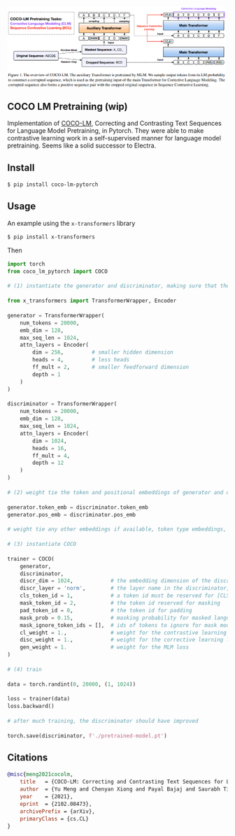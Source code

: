 <img src="./coco.png" width="500px"></img>

## COCO LM Pretraining (wip)

Implementation of <a href="https://arxiv.org/abs/2102.08473">COCO-LM</a>, Correcting and Contrasting Text Sequences for Language Model Pretraining, in Pytorch. They were able to make contrastive learning work in a self-supervised manner for language model pretraining. Seems like a solid successor to Electra.

## Install

```bash
$ pip install coco-lm-pytorch
```

## Usage

An example using the `x-transformers` library

```bash
$ pip install x-transformers
```
Then

```python
import torch
from coco_lm_pytorch import COCO

# (1) instantiate the generator and discriminator, making sure that the generator is roughly a quarter to a half of the size of the discriminator

from x_transformers import TransformerWrapper, Encoder

generator = TransformerWrapper(
    num_tokens = 20000,
    emb_dim = 128,
    max_seq_len = 1024,
    attn_layers = Encoder(
        dim = 256,         # smaller hidden dimension
        heads = 4,         # less heads
        ff_mult = 2,       # smaller feedforward dimension
        depth = 1
    )
)

discriminator = TransformerWrapper(
    num_tokens = 20000,
    emb_dim = 128,
    max_seq_len = 1024,
    attn_layers = Encoder(
        dim = 1024,
        heads = 16,
        ff_mult = 4,
        depth = 12
    )
)

# (2) weight tie the token and positional embeddings of generator and discriminator

generator.token_emb = discriminator.token_emb
generator.pos_emb = discriminator.pos_emb

# weight tie any other embeddings if available, token type embeddings, etc.

# (3) instantiate COCO

trainer = COCO(
    generator,
    discriminator,
    discr_dim = 1024,            # the embedding dimension of the discriminator
    discr_layer = 'norm',        # the layer name in the discriminator, whose output would be used for predicting token is still the same or replaced
    cls_token_id = 1,            # a token id must be reserved for [CLS], which is prepended to the sequence for contrastive learning
    mask_token_id = 2,           # the token id reserved for masking
    pad_token_id = 0,            # the token id for padding
    mask_prob = 0.15,            # masking probability for masked language modeling
    mask_ignore_token_ids = [],  # ids of tokens to ignore for mask modeling ex. (cls, sep)
    cl_weight = 1.,              # weight for the contrastive learning loss
    disc_weight = 1.,            # weight for the corrective learning loss
    gen_weight = 1.              # weight for the MLM loss
)

# (4) train

data = torch.randint(0, 20000, (1, 1024))

loss = trainer(data)
loss.backward()

# after much training, the discriminator should have improved

torch.save(discriminator, f'./pretrained-model.pt')
```

## Citations

```bibtex
@misc{meng2021cocolm,
    title   = {COCO-LM: Correcting and Contrasting Text Sequences for Language Model Pretraining}, 
    author  = {Yu Meng and Chenyan Xiong and Payal Bajaj and Saurabh Tiwary and Paul Bennett and Jiawei Han and Xia Song},
    year    = {2021},
    eprint  = {2102.08473},
    archivePrefix = {arXiv},
    primaryClass = {cs.CL}
}
```
